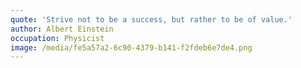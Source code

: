 ```yaml
---
quote: 'Strive not to be a success, but rather to be of value.'
author: Albert Einstein
occupation: Physicist
image: /media/fe5a57a2-6c90-4379-b141-f2fdeb6e7de4.png
---
```

